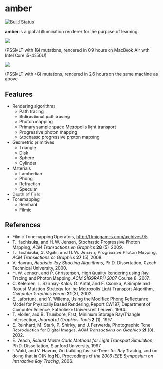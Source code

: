 amber
=====

[![Build Status](https://travis-ci.org/etheriqa/amber.svg?branch=master)](https://travis-ci.org/etheriqa/amber)

**amber** is a global illumination renderer for the purpose of learning.

![](https://gist.githubusercontent.com/etheriqa/fbec5f25fa05084c5abf/raw/66fadef1a572b12e66b208445636e2d931f3a3f0/pssmlt1g.png)

(PSSMLT with 1Gi mutations, rendered in 0.9 hours on MacBook Air with Intel Core i5-4250U)

![](https://gist.githubusercontent.com/etheriqa/fbec5f25fa05084c5abf/raw/66fadef1a572b12e66b208445636e2d931f3a3f0/pssmlt4g.png)

(PSSMLT with 4Gi mutations, rendered in 2.6 hours on the same machine as above)

Features
--------

- Rendering algorithms
    - Path tracing
    - Bidirectional path tracing
    - Photon mapping
    - Primary sample space Metropolis light transport
    - Progressive photon mapping
    - Stochastic progressive photon mapping
- Geometric primitives
    - Triangle
    - Disk
    - Sphere
    - Cylinder
- Materials
    - Lambertian
    - Phong
    - Refraction
    - Specular
- Depth of Field
- Tonemapping
    - Reinhard
    - Filmic

References
----------

- Filmic Tonemapping Operators, http://filmicgames.com/archives/75.
- T. Hachisuka, and H. W. Jensen, Stochastic Progressive Photon Mapping, *ACM Transactions on Graphics* **28** (5), 2009.
- T. Hachisuka, S. Ogaki, and H. W. Jensen, Progressive Photon Mapping, *ACM Transactions on Graphics* **27** (5), 2008.
- V. Havran, *Heuristic Ray Shooting Algorithms*, Ph.D. Dissertation, Czech Technical University, 2000.
- H. W. Jensen, and P. Christensen, High Quality Rendering using Ray Tracing and Photon Mapping, *ACM SIGGRAPH 2007* Course 8, 2007.
- C. Kelemen, L. Szirmay-Kalos, G. Antal, and F. Csonka, A Simple and Robust Mutation Strategy for the Metropolis Light Transport Algorithm, *Computer Graphics Forum* **21** (3), 2002.
- E. Lafortune, and Y. Willems, Using the Modified Phong Reflectance Model for Physically Based Rendering, Report CW197, Department of Computer Science, Katholieke Universiteit Leuven, 1994.
- T. Möller, and B. Trumbore, Fast, Minimum Storage Ray/Triangle Intersection, *Journal of Graphics Tools* **2** (1), 1997.
- E. Reinhard, M. Stark, P. Shirley, and J. Ferwerda, Photographic Tone Reproduction for Digital Images, *ACM Transactions on Graphics* **21** (3), 2002.
- E. Veach, *Robust Monte Carlo Methods for Light Transport Simulation*, Ph.D. Dissertation, Stanford University, 1997.
- I. Wald, and V. Havran, On building fast kd-Trees for Ray Tracing, and on doing that in O(N log N), Proceedings of *the 2006 IEEE Symposium on Interactive Ray Tracing*, 2006.
